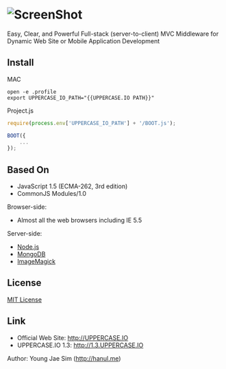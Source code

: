 ![ScreenShot](https://raw.githubusercontent.com/UPPERCASEIO/UPPERCASE.IO/master/LOGO.png)
=========
Easy, Clear, and Powerful Full-stack (server-to-client) MVC Middleware for Dynamic Web Site or Mobile Application Development

Install
-------
MAC
```
open -e .profile
export UPPERCASE_IO_PATH="{{UPPERCASE.IO PATH}}"
```

Project.js
```javascript
require(process.env['UPPERCASE_IO_PATH'] + '/BOOT.js');

BOOT({
	...
});
```

Based On
--------
- JavaScript 1.5 (ECMA-262, 3rd edition)
- CommonJS Modules/1.0

Browser-side:
- Almost all the web browsers including IE 5.5

Server-side:
- [Node.js](http://nodejs.org)
- [MongoDB](http://www.mongodb.org)
- [ImageMagick](http://www.imagemagick.org)

License
-------
[MIT License](https://github.com/UPPERCASEIO/UPPERCASE.IO/blob/master/LICENSE)

Link
----
- Official Web Site: http://UPPERCASE.IO
- UPPERCASE.IO 1.3: http://1.3.UPPERCASE.IO

Author: Young Jae Sim (http://hanul.me)

